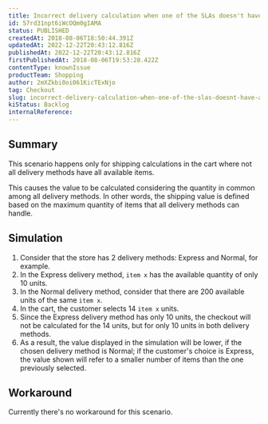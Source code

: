 ```yaml
---
title: Incorrect delivery calculation when one of the SLAs doesn't have all items
id: 57rd31npt6iWcOQm0gIAMA
status: PUBLISHED
createdAt: 2018-08-06T18:50:44.391Z
updatedAt: 2022-12-22T20:43:12.816Z
publishedAt: 2022-12-22T20:43:12.816Z
firstPublishedAt: 2018-08-06T19:53:28.422Z
contentType: knownIssue
productTeam: Shopping
author: 2mXZkbi0oi061KicTExNjo
tag: Checkout
slug: incorrect-delivery-calculation-when-one-of-the-slas-doesnt-have-all-items
kiStatus: Backlog
internalReference: 
---
```


## Summary

This scenario happens only for shipping calculations in the cart where not all delivery methods have all available items. 

This causes the value to be calculated considering the quantity in common among all delivery methods. In other words, the shipping value is defined based on the maximum quantity of items that all delivery methods can handle.

## Simulation

1. Consider that the store has 2 delivery methods: Express and Normal, for example.
2. In the Express delivery method, `item x` has the available quantity of only 10 units.
3. In the Normal delivery method, consider that there are 200 available units of the same `item x`.
4. In the cart, the customer selects 14 `item x` units.
5. Since the Express delivery method has only 10 units, the checkout will not be calculated for the 14 units, but for only 10 units in both delivery methods.
6. As a result, the value displayed in the simulation will be lower, if the chosen delivery method is Normal; if the customer's choice is Express, the value shown will refer to a smaller number of items than the one previously selected.

## Workaround

Currently there's no workaround for this scenario.

